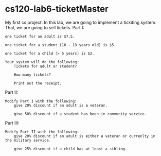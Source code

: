 # cs120-lab6-ticketMaster
My first cs project: 
 In this lab, we are going to implement a tickiting system. That, we are going to sell tickets.
Part I:

    one ticket for an adult is $7.5.

    one ticket for a student (10 - 18 years old) is $5.

    one ticket for a child (> 5 years) is $2.

    Your system will do the following:
        Tickets for adult or student?

        How many tickets?

        Print out the receipt.

Part II:

    Modify Part I with the following:
        give 20% discount if an adult is a veteran.

        give 50% discount if a student has been in community service.

Part III:

    Modify Part II with the following:
        give 20% discount if an adult is either a veteran or currenlty in the military service.

        give 25% discount if a child has at least a sibling.

